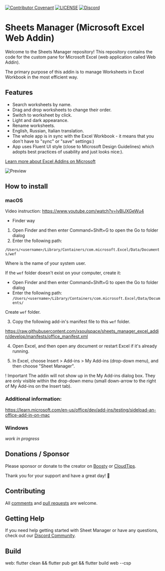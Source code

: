[![Contributor Covenant](https://img.shields.io/badge/Contributor%20Covenant-v2.0%20adopted-ff69b4.svg)](CODE_OF_CONDUCT.md)
[![LICENSE](https://img.shields.io/github/license/xsoulspace/sheets_manager_excel_addin)](LICENSE)
[![Discord](https://img.shields.io/discord/696688204476055592)](https://discord.gg/y54DpJwmAn)

# Sheets Manager (Microsoft Excel Web Addin)

Welcome to the Sheets Manager repository! This repository contains the code for the custom pane for Microsoft Excel (web application called Web Addin).

The primary purpose of this addin is to manage Worksheets in Excel Workbook in the most efficient way.

## Features

- Search worksheets by name.
- Drag and drop worksheets to change their order.
- Switch to worksheet by click.
- Light and dark appearance.
- Rename worksheets.
- English, Russian, Italian translation.
- The whole app is in sync with the Excel Workbook - it means that you don't have to "sync" or "save" settings:)
- App uses Fluent UI style (close to Microsoft Design Guidelines) which adopts best practices of usability and just looks nice:).

[Learn more about Excel Addins on Microsoft](https://learn.microsoft.com/en-us/office/dev/add-ins/excel/excel-add-ins-overview)

![Preview](/assets/promo/usage.gif)

## How to install

### macOS

Video instruction: https://www.youtube.com/watch?v=lvBIJXGeWu4

- Finder way

1. Open Finder and then enter Command+Shift+G to open the Go to folder dialog
2. Enter the following path:

`/Users/<username>/Library/Containers/com.microsoft.Excel/Data/Documents/wef`

Where <username> is the name of your system user.

If the `wef` folder doesn't exist on your computer, create it:

- Open Finder and then enter Command+Shift+G to open the Go to folder dialog
- Enter the following path:
  `/Users/<username>/Library/Containers/com.microsoft.Excel/Data/Documents/`

Create `wef` folder.

3. Copy the following add-in's manifest file to this `wef` folder.

https://raw.githubusercontent.com/xsoulspace/sheets_manager_excel_addin/develop/manifests/office_manifest.xml

4. Open Excel, and then open any document or restart Excel if it's already running.

5. In Excel, choose Insert > Add-ins > My Add-ins (drop-down menu), and then choose "Sheet Manager".

! Important
The addin will not show up in the My Add-ins dialog box. They are only visible within the drop-down menu (small down-arrow to the right of My Add-ins on the Insert tab).

### Additional information:

https://learn.microsoft.com/en-us/office/dev/add-ins/testing/sideload-an-office-add-in-on-mac

### Windows

_work in progress_

## Donations / Sponsor

Please sponsor or donate to the creator on [Boosty](https://boosty.to/arenukvern) or [CloudTips](https://pay.cloudtips.ru/p/1629cd27).

Thank you for your support and have a great day! 🌄

## Contributing

All [comments](https://github.com/xsoulspace/sheets_manager_excel_addin/issues) and [pull requests](https://github.com/xsoulspace/sheets_manager_excel_addin/pulls) are welcome.

## Getting Help

If you need help getting started with Sheet Manager or have any questions, check out our [Discord Community](https://discord.gg/y54DpJwmAn).

## Build

web:
flutter clean && flutter pub get && flutter build web --csp
